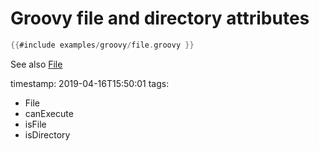 # Groovy file and directory attributes


```groovy
{{#include examples/groovy/file.groovy }}
```

See also [File](https://docs.oracle.com/javase/9/docs/api/java/io/File.html)

timestamp: 2019-04-16T15:50:01
tags:
  - File
  - canExecute
  - isFile
  - isDirectory

